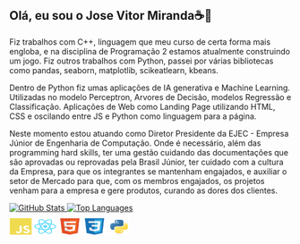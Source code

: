 ## Olá, eu sou o Jose Vitor Miranda☕🌹
<!--Faço Egenharia de Computação na UFSC e estou no terceiro semestre! -->
Fiz trabalhos com C++, linguagem que meu curso de certa forma mais engloba, e na disciplina de Programação 2 estamos atualmente construindo um jogo.
Fiz outros trabalhos com Python, passei por várias bibliotecas como pandas, seaborn, matplotlib, scikeatlearn, kbeans. 

Dentro de Python fiz umas aplicações de IA generativa e Machine Learning. Utilizadas no modelo Perceptron, Arvores de Decisão, modelos Regressão e Classificação.
Aplicações de Web como Landing Page utilizando HTML, CSS e oscilando entre JS e Python como linguagem para a página.

Neste momento estou atuando como Diretor Presidente da EJEC - Empresa Júnior de Engenharia de Computação. Onde é necessário, além das programming hard skills, ter 
uma gestão cuidando das documentações que são aprovadas ou reprovadas pela Brasil Júnior, ter cuidado com a cultura da Empresa, para que os integrantes se mantenham engajados,
e auxiliar o setor de Mercado para que, com os membros engajados, os projetos venham para a empresa e gere produtos, curando as dores dos clientes.


<div>
  <a href="https://beacons.ai/joseevitor">
    <img 
      style="height:180px;" 
      src="https://github-readme-stats.vercel.app/api?username=joseevitor&show_icons=true&theme=dark&include_all_commits=true"
      alt="GitHub Stats"
    >
    <img 
      style="height:180px;" 
      src="https://github-readme-stats.vercel.app/api/top-langs/?username=joseevitor&layout=compact&langs_count=7&theme=dark"
      alt="Top Languages"
    >
  </a>
</div>

<div style="display: inline-block; margin-top: 10px;">
  <img align="center" alt="Jose-Js" height="30" width="40" src="https://raw.githubusercontent.com/devicons/devicon/master/icons/javascript/javascript-plain.svg">
  <!-- <img align="center" alt="Jose-Ts" height="30" width="40" src="https://raw.githubusercontent.com/devicons/devicon/master/icons/typescript/typescript-plain.svg"> -->
  <img align="center" alt="Jose-React" height="30" width="40" src="https://raw.githubusercontent.com/devicons/devicon/master/icons/react/react-original.svg">
  <img align="center" alt="Jose-HTML" height="30" width="40" src="https://raw.githubusercontent.com/devicons/devicon/master/icons/html5/html5-original.svg">
  <img align="center" alt="Jose-CSS" height="30" width="40" src="https://raw.githubusercontent.com/devicons/devicon/master/icons/css3/css3-original.svg">
  <img align="center" alt="Jose-Python" height="30" width="40" src="https://raw.githubusercontent.com/devicons/devicon/master/icons/python/python-original.svg">
  <!-- <img align="center" alt="Jose-Csharp" height="30" width="40" src="https://raw.githubusercontent.com/devicons/devicon/master/icons/csharp/csharp-original.svg"> -->
</div>
